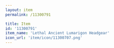 ```yaml
---
layout: item
permalink: /11300791

title: Item
id: '11300791'
item_name: 'Lethal Ancient Lumarigon Headgear'
icon_url: 'item/icon/11300707.png'
---
```

